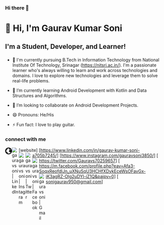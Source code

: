 ### Hi there 👋

# 👋 Hi, I'm Gaurav Kumar Soni 

## I'm a Student, Developer, and Learner!
###
- 🔭 I'm currently pursuing B.Tech in Information Technology from National
 Institute Of Technology, Srinagar (https://nitsri.ac.in/). I'm a passionate learner who's 
 always willing to learn and work across technologies and domains. I love to explore new 
 technologies and leverage them to solve real-life problems.
- 🌱 I’m currently learning Android Development with Kotlin and Data Structures and 
Algorithms.
- 👯 I’m looking to collaborate on Android Development Projects.

- 😄 Pronouns: He/His
- ⚡ Fun fact: I love to play guitar.

### connect with me

[<img align="left" alt="gauravsoni.com" width="22px" src="https://raw.githubusercontent.com/iconic/open-iconic/master/svg/globe.svg" />website]
[<img align="left" alt="gauravsoni | LinkedIn" width="22px" src="https://raw.githubusercontent.com/peterthehan/peterthehan/master/assets/linkedin.svg" />https://www.linkedin.com/in/gaurav-kumar-soni-a705b7245/]
[<img align="left" alt="gauravsoni | Instagram" width="22px" src="https://raw.githubusercontent.com/peterthehan/peterthehan/master/assets/instagram.svg" />https://www.instagram.com/gauravsoni3850/]
[<img align="left" alt="gauravsoni | Twitter" width="22px" src="https://raw.githubusercontent.com/peterthehan/peterthehan/master/assets/twitter.svg" />https://twitter.com/Gauravs70259657]
[<img align="left" alt="gauravsoni | Facebook" width="22px" src="https://raw.githubusercontent.com/peterthehan/peterthehan/master/assets/facebook.svg" />https://m.facebook.com/profile.php?eav=Afa3-SoqxReofdIJn_uXNuSqU3HCHfXDykEceWsOFavGx-iK3agRZ-Olg2uDYI-jZ1Q&paipv=0]
[<img align="left" alt="gauravsoni | Gmail" width="22px" src="https://raw.githubusercontent.com/peterthehan/peterthehan/master/assets/gmail.svg" />sonigaurav950@gmail.com]